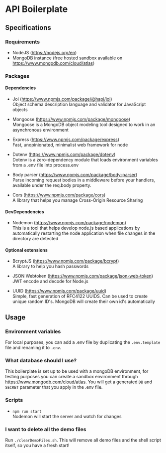 # API Boilerplate

## Specifications

### Requirements

- NodeJS (https://nodejs.org/en)
- MongoDB instance (free hosted sandbox available on https://www.mongodb.com/cloud/atlas)

### Packages

#### Dependencies

- Joi (https://www.npmjs.com/package/@hapi/joi)<br />
  Object schema description language and validator for JavaScript objects

- Mongoose (https://www.npmjs.com/package/mongoose)<br />
  Mongoose is a MongoDB object modeling tool designed to work in an asynchronous environment

- Express (https://www.npmjs.com/package/express)<br />
  Fast, unopinionated, minimalist web framework for node

- Dotenv (https://www.npmjs.com/package/dotenv)<br />
  Dotenv is a zero-dependency module that loads environment variables from a .env file into process.env

- Body parser (https://www.npmjs.com/package/body-parser)<br />
  Parse incoming request bodies in a middleware before your handlers, available under the req.body property.

- Cors (https://www.npmjs.com/package/cors)<br />
  A library that helps you manage Cross-Origin Resource Sharing

#### DevDependencies

- Nodemon (https://www.npmjs.com/package/nodemon)<br />
  This is a tool that helps develop node.js based applications by automatically restarting the node application when file changes in the directory are detected

#### Optional extensions

- BcryptJS (https://www.npmjs.com/package/bcrypt)<br />
  A library to help you hash passwords

- JSON Webtoken (https://www.npmjs.com/package/json-web-token)<br />
  JWT encode and decode for Node.js

- UUID (https://www.npmjs.com/package/uuid)<br />
  Simple, fast generation of RFC4122 UUIDS. Can be used to create unique random ID's. MongoDB will create their own id's automatically


## Usage

### Environment variables

For local purposes, you can add a .env file by duplicating the `.env.template` file and renaming it to `.env`.

### What database should I use?

This boilerplate is set up to be used with a mongoDB environment, for testing purposes you can create a sandbox environment through https://www.mongodb.com/cloud/atlas. You will get a generated `DB` and `SECRET` parameter that you apply in the .env file.

### Scripts

- `npm run start`<br />
  Nodemon will start the server and watch for changes

### I want to delete all the demo files

Run `./clearDemoFiles.sh`. This will remove all demo files and the shell script itself, so you have a fresh start!
